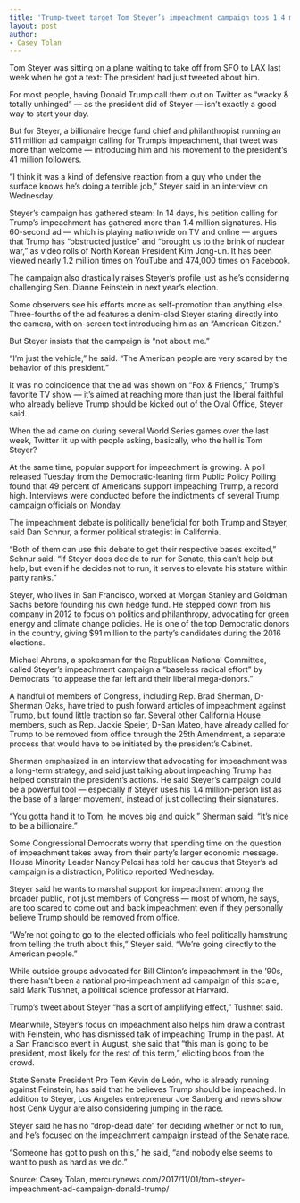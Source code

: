 ```yaml
---
title: 'Trump-tweet target Tom Steyer’s impeachment campaign tops 1.4 million signatures'
layout: post
author:
- Casey Tolan
---
```


Tom Steyer was sitting on a plane waiting to take off from SFO to LAX last week when he got a text: The president had just tweeted about him.

For most people, having Donald Trump call them out on Twitter as “wacky &amp; totally unhinged” — as the president did of Steyer — isn’t exactly a good way to start your day.

But for Steyer, a billionaire hedge fund chief and philanthropist running an $11 million ad campaign calling for Trump’s impeachment, that tweet was more than welcome — introducing him and his movement to the president’s 41 million followers.

“I think it was a kind of defensive reaction from a guy who under the surface knows he’s doing a terrible job,” Steyer said in an interview on Wednesday.

Steyer’s campaign has gathered steam: In 14 days, his petition calling for Trump’s impeachment has gathered more than 1.4 million signatures. His 60-second ad — which is playing nationwide on TV and online — argues that Trump has “obstructed justice” and “brought us to the brink of nuclear war,” as video rolls of North Korean President Kim Jong-un. It has been viewed nearly 1.2 million times on YouTube and 474,000 times on Facebook.

The campaign also drastically raises Steyer’s profile just as he’s considering challenging Sen. Dianne Feinstein in next year’s election.

Some observers see his efforts more as self-promotion than anything else. Three-fourths of the ad features a denim-clad Steyer staring directly into the camera, with on-screen text introducing him as an “American Citizen.”

But Steyer insists that the campaign is “not about me.”

“I’m just the vehicle,” he said. “The American people are very scared by the behavior of this president.”

It was no coincidence that the ad was shown on “Fox &amp; Friends,” Trump’s favorite TV show — it’s aimed at reaching more than just the liberal faithful who already believe Trump should be kicked out of the Oval Office, Steyer said.

When the ad came on during several World Series games over the last week, Twitter lit up with people asking, basically, who the hell is Tom Steyer?

At the same time, popular support for impeachment is growing. A poll released Tuesday from the Democratic-leaning firm Public Policy Polling found that 49 percent of Americans support impeaching Trump, a record high. Interviews were conducted before the indictments of several Trump campaign officials on Monday.

The impeachment debate is politically beneficial for both Trump and Steyer, said Dan Schnur, a former political strategist in California.

“Both of them can use this debate to get their respective bases excited,” Schnur said. “If Steyer does decide to run for Senate, this can’t help but help, but even if he decides not to run, it serves to elevate his stature within party ranks.”

Steyer, who lives in San Francisco, worked at Morgan Stanley and Goldman Sachs before founding his own hedge fund. He stepped down from his company in 2012 to focus on politics and philanthropy, advocating for green energy and climate change policies. He is one of the top Democratic donors in the country, giving $91 million to the party’s candidates during the 2016 elections.

Michael Ahrens, a spokesman for the Republican National Committee, called Steyer’s impeachment campaign a “baseless radical effort” by Democrats “to appease the far left and their liberal mega-donors.”

A handful of members of Congress, including Rep. Brad Sherman, D-Sherman Oaks, have tried to push forward articles of impeachment against Trump, but found little traction so far. Several other California House members, such as Rep. Jackie Speier, D-San Mateo, have already called for Trump to be removed from office through the 25th Amendment, a separate process that would have to be initiated by the president’s Cabinet.

Sherman emphasized in an interview that advocating for impeachment was a long-term strategy, and said just talking about impeaching Trump has helped constrain the president’s actions. He said Steyer’s campaign could be a powerful tool — especially if Steyer uses his 1.4 million-person list as the base of a larger movement, instead of just collecting their signatures.

“You gotta hand it to Tom, he moves big and quick,” Sherman said. “It’s nice to be a billionaire.”

Some Congressional Democrats worry that spending time on the question of impeachment takes away from their party’s larger economic message. House Minority Leader Nancy Pelosi has told her caucus that Steyer’s ad campaign is a distraction, Politico reported Wednesday.

Steyer said he wants to marshal support for impeachment among the broader public, not just members of Congress — most of whom, he says, are too scared to come out and back impeachment even if they personally believe Trump should be removed from office.

“We’re not going to go to the elected officials who feel politically hamstrung from telling the truth about this,” Steyer said. “We’re going directly to the American people.”

While outside groups advocated for Bill Clinton’s impeachment in the ’90s, there hasn’t been a national pro-impeachment ad campaign of this scale, said Mark Tushnet, a political science professor at Harvard.

Trump’s tweet about Steyer “has a sort of amplifying effect,” Tushnet said.

Meanwhile, Steyer’s focus on impeachment also helps him draw a contrast with Feinstein, who has dismissed talk of impeaching Trump in the past. At a San Francisco event in August, she said that “this man is going to be president, most likely for the rest of this term,” eliciting boos from the crowd.

State Senate President Pro Tem Kevin de León, who is already running against Feinstein, has said that he believes Trump should be impeached. In addition to Steyer, Los Angeles entrepreneur Joe Sanberg and news show host Cenk Uygur are also considering jumping in the race.

Steyer said he has no “drop-dead date” for deciding whether or not to run, and he’s focused on the impeachment campaign instead of the Senate race.

“Someone has got to push on this,” he said, “and nobody else seems to want to push as hard as we do.”

Source: Casey Tolan, mercurynews.com/2017/11/01/tom-steyer-impeachment-ad-campaign-donald-trump/
